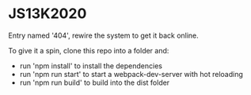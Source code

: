 # JS13K2020
Entry named '404', rewire the system to get it back online.

To give it a spin, clone this repo into a folder and:
* run 'npm install' to install the dependencies
* run 'npm run start' to start a webpack-dev-server with hot reloading
* run 'npm run build' to build into the dist folder
